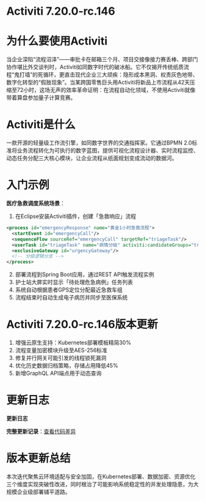 # Activiti 7.20.0-rc.146
# 为什么要使用Activiti  
当企业深陷“流程沼泽”——审批卡在邮箱三个月、项目交接像接力赛丢棒、跨部门协作堪比外交谈判时，Activiti如同数字时代的破冰船。它不仅揭开传统纸质流程“鬼打墙”的死循环，更直击现代企业三大顽疾：隐形成本黑洞、权责灰色地带、数字化转型的“假肢现象”。当某跨国零售巨头用Activiti将新品上市流程从42天压缩至72小时，这场无声的效率革命证明：在流程自动化领域，不使用Activiti就像带着算盘参加量子计算竞赛。

# Activiti是什么  
一款开源的轻量级工作流引擎，如同数字世界的交通指挥家。它通过BPMN 2.0标准将业务流程转化为可执行的数字蓝图，提供可视化流程设计器、实时流程监控、动态任务分配三大核心模块，让企业流程从纸面规划变成流动的数据河。

# 入门示例  
**医疗急救调度系统场景**：  
1. 在Eclipse安装Activiti插件，创建「急救响应」流程  
```xml
<process id="emergencyResponse" name="黄金1小时急救流程">
  <startEvent id="emergencyCall"/>
  <sequenceFlow sourceRef="emergencyCall" targetRef="triageTask"/>
  <userTask id="triageTask" name="病情分级" activiti:candidateGroups="triageTeam"/>
  <exclusiveGateway id="urgencyGateway"/>
  <!-- 分级逻辑分支 -->
</process>
```  
2. 部署流程到Spring Boot应用，通过REST API触发流程实例  
3. 护士站大屏实时显示「待处理危急病例」任务列表  
4. 系统自动根据患者GPS定位分配最近急救车组  
5. 流程结束时自动生成电子病历并同步至医保系统

# Activiti 7.20.0-rc.146版本更新  
1. 增强云原生支持：Kubernetes部署模板精简30%  
2. 流程变量加密模块升级至AES-256标准  
3. 修复并行网关可能引发的线程锁死漏洞  
4. 优化历史数据归档策略，存储占用降低45%  
5. 新增GraphQL API端点用于动态查询

# 更新日志  
**更新日志**  

**完整更新记录**：[查看代码差异](https://github.com/Activiti/Activiti/compare/7.20.0-rc.145...7.20.0-rc.146)

# 版本更新总结  
本次迭代聚焦云环境适配与安全加固，在Kubernetes部署、数据加密、资源优化三个维度实现突破性改进，同时根治了可能影响系统稳定性的并发处理隐患，为大规模企业级部署铺平道路。